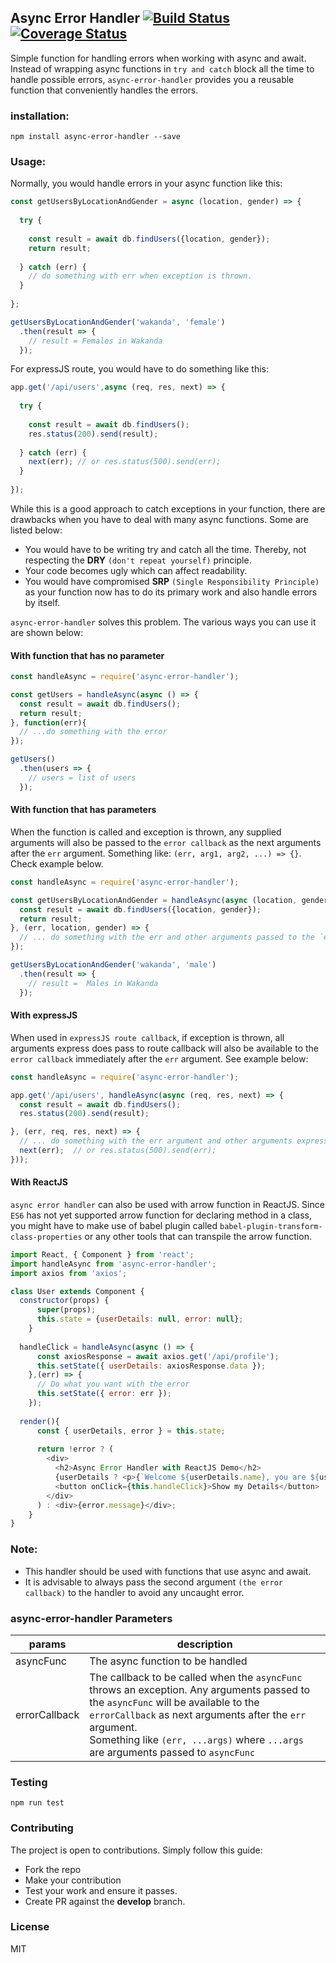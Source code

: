 ## Async Error Handler [![Build Status](https://travis-ci.org/johadi10/async-error-hanlder.svg?branch=master)](https://travis-ci.org/johadi10/async-error-hanlder) [![Coverage Status](https://coveralls.io/repos/github/johadi10/async-error-hanlder/badge.svg?branch=master)](https://coveralls.io/github/johadi10/async-error-hanlder?branch=master)


Simple function for handling errors when working with async and await. Instead of wrapping
async functions in `try and catch` block all the time to handle possible errors,
`async-error-handler` provides you a reusable function that conveniently handles the errors.
### installation:
`npm install async-error-handler --save`

### Usage:
Normally, you would handle errors in your async function like this:
```javascript
const getUsersByLocationAndGender = async (location, gender) => {
  
  try {
    
    const result = await db.findUsers({location, gender});
    return result;
    
  } catch (err) {
    // do something with err when exception is thrown.
  }
  
};

getUsersByLocationAndGender('wakanda', 'female')
  .then(result => {
    // result = Females in Wakanda
  });
```

For expressJS route, you would have to do something like this:
```javascript
app.get('/api/users',async (req, res, next) => {
  
  try {
    
    const result = await db.findUsers();
    res.status(200).send(result);
  
  } catch (err) {
    next(err); // or res.status(500).send(err);
  }
  
});
```

While this is a good approach to catch exceptions in your function, there are drawbacks when you have to deal with many async functions. Some are listed below:
* You would have to be writing try and catch all the time. Thereby, not respecting the **DRY** `(don't repeat yourself)` principle.
* Your code becomes ugly which can affect readability.
* You would have compromised **SRP** `(Single Responsibility Principle)` as your function now has to do its primary work and also handle errors by itself.

`async-error-handler` solves this problem. The various ways you can use it are shown below:

#### With function that has no parameter

```javascript
const handleAsync = require('async-error-handler');

const getUsers = handleAsync(async () => {
  const result = await db.findUsers();
  return result;
}, function(err){
  // ...do something with the error
});

getUsers()
  .then(users => {
    // users = list of users
  });

```
#### With function that has parameters

When the function is called and exception is thrown, any supplied arguments will also be passed to the `error callback` as the next arguments
after the `err` argument. Something like: `(err, arg1, arg2, ...) => {}`. Check example below.
```javascript
const handleAsync = require('async-error-handler');

const getUsersByLocationAndGender = handleAsync(async (location, gender) => {
  const result = await db.findUsers({location, gender});
  return result;
}, (err, location, gender) => {
  // ... do something with the err and other arguments passed to the `error callback`.
});

getUsersByLocationAndGender('wakanda', 'male')
  .then(result => {
    // result =  Males in Wakanda
  });
```
#### With expressJS
When used in `expressJS route callback`, if exception is thrown, all arguments express does pass to route callback will also be available to the `error callback` immediately after the `err` argument.
See example below:

```javascript
const handleAsync = require('async-error-handler');

app.get('/api/users', handleAsync(async (req, res, next) => {
  const result = await db.findUsers();
  res.status(200).send(result);

}, (err, req, res, next) => {
  // ... do something with the err argument and other arguments expressed passed to the `error callback`.
  next(err);  // or res.status(500).send(err);
}));
```
#### With ReactJS
`async error handler` can also be used with arrow function in ReactJS. Since `ES6` has not yet supported arrow function for declaring method in a class,
 you might have to make use of babel plugin called `babel-plugin-transform-class-properties` or any other tools that can transpile the arrow function.
```javascript
import React, { Component } from 'react';
import handleAsync from 'async-error-handler';
import axios from 'axios';

class User extends Component {
  constructor(props) {
      super(props);
      this.state = {userDetails: null, error: null};
    }
  
  handleClick = handleAsync(async () => {
      const axiosResponse = await axios.get('/api/profile');
      this.setState({ userDetails: axiosResponse.data });
    },(err) => {
      // Do what you want with the error
      this.setState({ error: err });
    });
  
  render(){
      const { userDetails, error } = this.state;
  
      return !error ? (
        <div>
          <h2>Async Error Handler with ReactJS Demo</h2>
          {userDetails ? <p>{`Welcome ${userDetails.name}, you are ${userDetails.age} years old`}</p> : null}
          <button onClick={this.handleClick}>Show my Details</button>
        </div>
      ) : <div>{error.message}</div>;
    }
}
```
### Note:
- This handler should be used with functions that use async and await.
- It is advisable to always pass the second argument `(the error callback)` to the handler to avoid any uncaught error.
### async-error-handler Parameters

| params | description |
| --- | --- |
| asyncFunc | The async function to be handled |
| errorCallback | The callback to be called when the `asyncFunc` throws an exception. Any arguments passed to the `asyncFunc` will be available to the `errorCallback` as next arguments after the `err` argument.<br>Something like `(err, ...args)` where `...args` are arguments passed to `asyncFunc` |

### Testing
`npm run test`

### Contributing

The project is open to contributions. Simply follow this guide:
- Fork the repo
- Make your contribution
- Test your work and ensure it passes.
- Create PR against the **develop** branch.

### License
MIT

